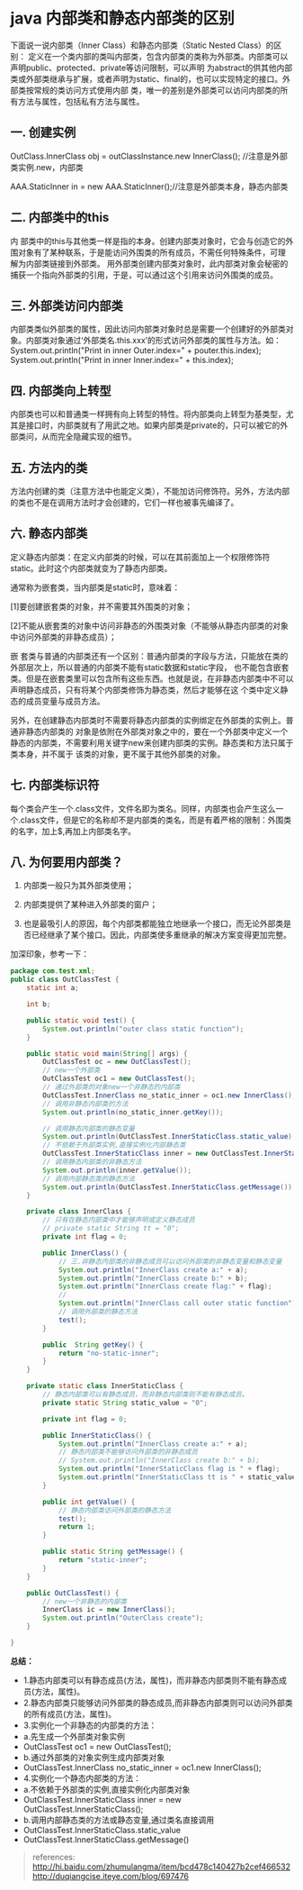 # java 内部类和静态内部类的区别
下面说一说内部类（Inner Class）和静态内部类（Static Nested Class）的区别：
定义在一个类内部的类叫内部类，包含内部类的类称为外部类。内部类可以声明public、protected、private等访问限制，可以声明 为abstract的供其他内部类或外部类继承与扩展，或者声明为static、final的，也可以实现特定的接口。外部类按常规的类访问方式使用内部 类，唯一的差别是外部类可以访问内部类的所有方法与属性，包括私有方法与属性。

## 一. 创建实例

   OutClass.InnerClass obj = outClassInstance.new InnerClass(); //注意是外部类实例.new，内部类

   AAA.StaticInner in = new AAA.StaticInner();//注意是外部类本身，静态内部类

## 二. 内部类中的this

   内 部类中的this与其他类一样是指的本身。创建内部类对象时，它会与创造它的外围对象有了某种联系，于是能访问外围类的所有成员，不需任何特殊条件，可理 解为内部类链接到外部类。 用外部类创建内部类对象时，此内部类对象会秘密的捕获一个指向外部类的引用，于是，可以通过这个引用来访问外围类的成员。

## 三. 外部类访问内部类

   内部类类似外部类的属性，因此访问内部类对象时总是需要一个创建好的外部类对象。内部类对象通过‘外部类名.this.xxx’的形式访问外部类的属性与方法。如：
       System.out.println("Print in inner Outer.index=" + pouter.this.index);
       System.out.println("Print in inner Inner.index=" + this.index);

## 四. 内部类向上转型

   内部类也可以和普通类一样拥有向上转型的特性。将内部类向上转型为基类型，尤其是接口时，内部类就有了用武之地。如果内部类是private的，只可以被它的外部类问，从而完全隐藏实现的细节。

## 五. 方法内的类

   方法内创建的类（注意方法中也能定义类），不能加访问修饰符。另外，方法内部的类也不是在调用方法时才会创建的，它们一样也被事先编译了。

## 六. 静态内部类

   定义静态内部类：在定义内部类的时候，可以在其前面加上一个权限修饰符static。此时这个内部类就变为了静态内部类。

通常称为嵌套类，当内部类是static时，意味着：

   [1]要创建嵌套类的对象，并不需要其外围类的对象；

   [2]不能从嵌套类的对象中访问非静态的外围类对象（不能够从静态内部类的对象中访问外部类的非静态成员）；

   嵌 套类与普通的内部类还有一个区别：普通内部类的字段与方法，只能放在类的外部层次上，所以普通的内部类不能有static数据和static字段， 也不能包含嵌套类。但是在嵌套类里可以包含所有这些东西。也就是说，在非静态内部类中不可以声明静态成员，只有将某个内部类修饰为静态类，然后才能够在这 个类中定义静态的成员变量与成员方法。

   另外，在创建静态内部类时不需要将静态内部类的实例绑定在外部类的实例上。普通非静态内部类的 对象是依附在外部类对象之中的，要在一个外部类中定义一个静态的内部类，不需要利用关键字new来创建内部类的实例。静态类和方法只属于类本身，并不属于 该类的对象，更不属于其他外部类的对象。

## 七. 内部类标识符

   每个类会产生一个.class文件，文件名即为类名。同样，内部类也会产生这么一个.class文件，但是它的名称却不是内部类的类名，而是有着严格的限制：外围类的名字，加上$,再加上内部类名字。

## 八. 为何要用内部类？

   1.   内部类一般只为其外部类使用；

   2.   内部类提供了某种进入外部类的窗户；

   3.   也是最吸引人的原因，每个内部类都能独立地继承一个接口，而无论外部类是否已经继承了某个接口。因此，内部类使多重继承的解决方案变得更加完整。

 

加深印象，参考一下：
```java
package com.test.xml;
public class OutClassTest {
    static int a;

    int b;

    public static void test() {
        System.out.println("outer class static function");
    }

    public static void main(String[] args) {
        OutClassTest oc = new OutClassTest();
        // new一个外部类
        OutClassTest oc1 = new OutClassTest();
        // 通过外部类的对象new一个非静态的内部类
        OutClassTest.InnerClass no_static_inner = oc1.new InnerClass();
        // 调用非静态内部类的方法
        System.out.println(no_static_inner.getKey());

        // 调用静态内部类的静态变量
        System.out.println(OutClassTest.InnerStaticClass.static_value);
        // 不依赖于外部类实例,直接实例化内部静态类
        OutClassTest.InnerStaticClass inner = new OutClassTest.InnerStaticClass();
        // 调用静态内部类的非静态方法
        System.out.println(inner.getValue());
        // 调用内部静态类的静态方法
        System.out.println(OutClassTest.InnerStaticClass.getMessage());
    }

    private class InnerClass {
        // 只有在静态内部类中才能够声明或定义静态成员
        // private static String tt = "0";
        private int flag = 0;

        public InnerClass() {
            // 三.非静态内部类的非静态成员可以访问外部类的非静态变量和静态变量
            System.out.println("InnerClass create a:" + a);
            System.out.println("InnerClass create b:" + b);
            System.out.println("InnerClass create flag:" + flag);
            //
            System.out.println("InnerClass call outer static function");
            // 调用外部类的静态方法
            test();
        }

        public  String getKey() {
            return "no-static-inner";
        }
    }

    private static class InnerStaticClass {
        // 静态内部类可以有静态成员，而非静态内部类则不能有静态成员。
        private static String static_value = "0";

        private int flag = 0;

        public InnerStaticClass() {
            System.out.println("InnerClass create a:" + a);
            // 静态内部类不能够访问外部类的非静态成员
            // System.out.println("InnerClass create b:" + b);
            System.out.println("InnerStaticClass flag is " + flag);
            System.out.println("InnerStaticClass tt is " + static_value);
        }

        public int getValue() {
            // 静态内部类访问外部类的静态方法
            test();
            return 1;
        }

        public static String getMessage() {
            return "static-inner";
        }
    }

    public OutClassTest() {
        // new一个非静态的内部类
        InnerClass ic = new InnerClass();
        System.out.println("OuterClass create");
    }

}
```

**总结：** 
 * 1.静态内部类可以有静态成员(方法，属性)，而非静态内部类则不能有静态成员(方法，属性)。
 * 2.静态内部类只能够访问外部类的静态成员,而非静态内部类则可以访问外部类的所有成员(方法，属性)。
 * 3.实例化一个非静态的内部类的方法：
 *  a.先生成一个外部类对象实例
 *  OutClassTest oc1 = new OutClassTest();
 *  b.通过外部类的对象实例生成内部类对象
 *  OutClassTest.InnerClass no_static_inner = oc1.new InnerClass();
 *  4.实例化一个静态内部类的方法：
 *  a.不依赖于外部类的实例,直接实例化内部类对象
 *  OutClassTest.InnerStaticClass inner = new OutClassTest.InnerStaticClass();
 *  b.调用内部静态类的方法或静态变量,通过类名直接调用
 *  OutClassTest.InnerStaticClass.static_value
 *  OutClassTest.InnerStaticClass.getMessage()

> references:  
> http://hi.baidu.com/zhumulangma/item/bcd478c140427b2cef466532  
> http://duqiangcise.iteye.com/blog/697476
